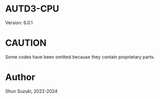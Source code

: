 # AUTD3-CPU

Version: 6.0.1

# CAUTION

Some codes have been omitted because they contain proprietary parts.

# Author

Shun Suzuki, 2022-2024
